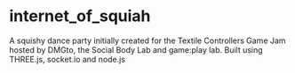 # internet_of_squiah
A squishy dance party initially created for the Textile Controllers Game Jam hosted by DMGto, the Social Body Lab and game:play lab. Built using THREE.js, socket.io and node.js
